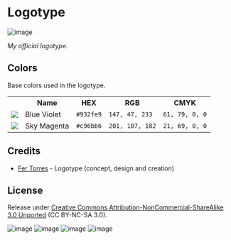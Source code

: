 # Logotype

![image](https://raw.github.com/saufth/logotype/Saufth/export/PNG/logo-64.png)

*My official logotype.*

## Colors

Base colors used in the logotype.

<table>
  <tr>
    <th></th>
    <th>Name</th>
    <th>HEX</th>
    <th>RGB</th>
    <th>CMYK</th>
  </tr>
  <tr>
    <td><img src="http://placehold.it/40x40/932fe9/932fe9"></td>
    <td>Blue Violet</td>
    <td><code>#932fe9</code></td>
    <td><code>147, 47, 233</code></td>
    <td><code>61, 79, 0, 0</code></td>
  </tr>
  <tr>
    <td><img src="http://placehold.it/40x40/c96bb6/c96bb6"></td>
    <td>Sky Magenta</td>
    <td><code>#c96bb6</code></td>
    <td><code>201, 107, 182</code></td>
    <td><code>21, 69, 0, 0</code></td>
  </tr>
</table>

## Credits

* [Fer Torres](http://github.com/saufth) - Logotype (concept, design and creation)

## License

Release under [Creative Commons Attribution-NonCommercial-ShareAlike 3.0 Unported](http://creativecommons.org/licenses/by-nc-sa/3.0/) (CC BY-NC-SA 3.0).

![image](http://creativecommons.org/wp-content/themes/creativecommons.org/images/chooser_cc.png)
![image](http://creativecommons.org/wp-content/themes/creativecommons.org/images/chooser_by.png)
![image](http://creativecommons.org/wp-content/themes/creativecommons.org/images/chooser_nc.png)
![image](http://creativecommons.org/wp-content/themes/creativecommons.org/images/chooser_sa.png)
